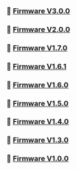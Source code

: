 ### :file_folder: [Firmware V3.0.0](./V3_0_0/)
### :file_folder: [Firmware V2.0.0](./V2_0_0/)
### :file_folder: [Firmware V1.7.0](./V1_7_0/)
### :file_folder: [Firmware V1.6.1](./V1_6_1/)
### :file_folder: [Firmware V1.6.0](./V1_6_0/)
### :file_folder: [Firmware V1.5.0](./V1_5_0/)
### :file_folder: [Firmware V1.4.0](./V1_4_0/)
### :file_folder: [Firmware V1.3.0](./V1_3_0/)
### :file_folder: [Firmware V1.0.0](./V1_0_0/)

